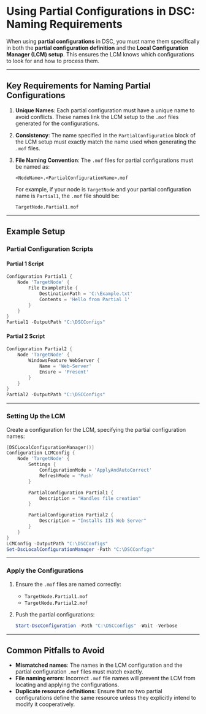 # Using Partial Configurations in DSC: Naming Requirements

When using **partial configurations** in DSC, you must name them specifically in both the **partial configuration definition** and the **Local Configuration Manager (LCM) setup**. This ensures the LCM knows which configurations to look for and how to process them.

---

## **Key Requirements for Naming Partial Configurations**

1. **Unique Names**:
   Each partial configuration must have a unique name to avoid conflicts. These names link the LCM setup to the `.mof` files generated for the configurations.

2. **Consistency**:
   The name specified in the `PartialConfiguration` block of the LCM setup must exactly match the name used when generating the `.mof` files.

3. **File Naming Convention**:
   The `.mof` files for partial configurations must be named as:
   ```
   <NodeName>.<PartialConfigurationName>.mof
   ```
   For example, if your node is `TargetNode` and your partial configuration name is `Partial1`, the `.mof` file should be:
   ```
   TargetNode.Partial1.mof
   ```

---

## **Example Setup**

### **Partial Configuration Scripts**

#### **Partial 1 Script**
```powershell
Configuration Partial1 {
    Node 'TargetNode' {
        File ExampleFile {
            DestinationPath = 'C:\Example.txt'
            Contents = 'Hello from Partial 1'
        }
    }
}
Partial1 -OutputPath "C:\DSCConfigs"
```

#### **Partial 2 Script**
```powershell
Configuration Partial2 {
    Node 'TargetNode' {
        WindowsFeature WebServer {
            Name = 'Web-Server'
            Ensure = 'Present'
        }
    }
}
Partial2 -OutputPath "C:\DSCConfigs"
```

---

### **Setting Up the LCM**

Create a configuration for the LCM, specifying the partial configuration names:

```powershell
[DSCLocalConfigurationManager()]
Configuration LCMConfig {
    Node 'TargetNode' {
        Settings {
            ConfigurationMode = 'ApplyAndAutoCorrect'
            RefreshMode = 'Push'
        }

        PartialConfiguration Partial1 {
            Description = "Handles file creation"
        }

        PartialConfiguration Partial2 {
            Description = "Installs IIS Web Server"
        }
    }
}
LCMConfig -OutputPath "C:\DSCConfigs"
Set-DscLocalConfigurationManager -Path "C:\DSCConfigs"
```

---

### **Apply the Configurations**

1. Ensure the `.mof` files are named correctly:
   - `TargetNode.Partial1.mof`
   - `TargetNode.Partial2.mof`

2. Push the partial configurations:
   ```powershell
   Start-DscConfiguration -Path "C:\DSCConfigs" -Wait -Verbose
   ```

---

## **Common Pitfalls to Avoid**

- **Mismatched names**: The names in the LCM configuration and the partial configuration `.mof` files must match exactly.
- **File naming errors**: Incorrect `.mof` file names will prevent the LCM from locating and applying the configurations.
- **Duplicate resource definitions**: Ensure that no two partial configurations define the same resource unless they explicitly intend to modify it cooperatively.


